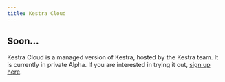 ```yaml
---
title: Kestra Cloud
---
```


## Soon...

Kestra Cloud is a managed version of Kestra, hosted by the Kestra team. It is currently in private Alpha. If you are interested in trying it out, [sign up here](https://kestra.io/cloud).